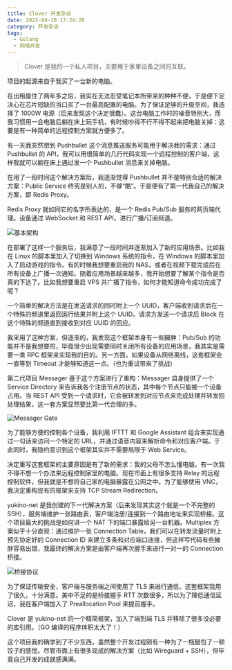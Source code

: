 ```yaml
---
title: Clover 开发杂谈
date: 2022-04-10 17:24:28
category: 开发杂谈
tags:
  - Golang
  - 网络开发
---
```


> Clover 是我的一个私人项目，主要用于家里设备之间的互联。

项目的起源来自于我买了一台新的电脑。

在出租屋住了两年多之后，我实在无法忍受笔记本所带来的种种不便，于是便下定决心在芯片短缺的当口买了一台最高配置的电脑。为了保证足够的升级空间，我选择了 1000W 电源（后来发现这个决定很蠢）。这台电脑工作时的噪音特别大，而我习惯用一会电脑后躺在床上玩手机，有时候吵得不行不得不起来把电脑关掉：这要是有一种简单的远程控制方案就方便多了。

有一天我突然想到 Pushbullet 这个消息推送服务可能用于解决我的需求：通过 Pushbullet 的 API，我可以用很简单的几行代码实现一个远程控制的客户端，这样我就可以躺在床上通过发一个 Pushbullet 消息来关掉电脑。

在用了一段时间这个解决方案后，我逐渐觉得 Pushbullet 并不是特别合适的解决方案：Public Service 终究是别人的，不够“酷”。于是便有了第一代我自己的解决方案，即 Redis Proxy。

Redis Proxy 就如同它的名字所表达的，是一个 Redis Pub/Sub 服务的网页端代理。设备通过 WebSocket 和 REST API，进行广播/订阅频道。

![基本架构](messager-arch-0.png)

在部署了这样一个服务后，我满意了一段时间并逐渐加入了新的应用场景。比如我在 Linux 的脚本里加入了切换到 Windows 系统的指令，在 Windows 的脚本里加入了启动游戏的指令。有的时候我想要重启我的 NAS，或者在视频下载完成后在所有设备上广播一次通知。随着应用场景越来越多，我开始想要了解某个指令是否真的下达了。比如我想要重启 VPS 并广播了指令，如何才能知道命令成功完成了呢？

一个简单的解决方法是在发送请求的同时附上一个 UUID，客户端收到请求后在一个特殊的频道里返回运行结果并附上这个 UUID。请求方发送一个请求后 Block 在这个特殊的频道直到接收到对应 UUID 的回应。

我采用了这种方案，但逐渐的，我发现这个框架本身有一些臃肿：Pub/Sub 的功能并不是我想要的，毕竟很少出现需要同时关闭所有设备的应用场景，我其实是需要一类 RPC 框架来实现我的目的。另一方面，如果设备从网络离线，这套框架会一直等到 Timeout 才能够知道这一点。（也为重试带来了挑战）

第二代项目 Messager 基于这个方案进行了重构：Messager 自身提供了一个 Service Directory 来告诉我各个注册节点的状态，其中每个节点只能被一个设备占用。当 REST API 受到一个请求时，它会被转发到对应节点来完成处理并转发回处理结果，这一套方案显然要比第一代合理的多。

![Messager Gate](messager-gate-0.png)

为了能够方便的控制各个设备，我利用 IFTTT 和 Google Assistant 组合来实现通过一句话来访问一个特定的 URL，并通过语音内容来解析命令和对应客户端。于此同时，我隐约意识到这个框架其实并不需要局限于 Web Service。

决定重写这套框架的主要原因是有了新的需求：我的父母不怎么懂电脑，有一次我不得不想一个办法来远程控制家里的电脑。现在市面上有很多支持 Relay 的远程控制软件，但我就是不想将自己家的电脑暴露在公网之中。为了能够使用 VNC，我决定重构现有的框架来支持 TCP Stream Redirection。

yukino-net 是我创建的下一代解决方案（后来发现其实这个就是一个不完整的 SSH），服务端维护一张路由表，客户端注册/连接到一个路由地址来实现桥接。这个项目最大的挑战是如何讲一个 NAT 下的端口暴露给另一台机器。Multiplex 方案似乎十分直观：通过维护一张 Connection Table，我们可以在转发流量时附上预先协定好的 Connection ID 来建立多条和对应端口连接，但这样写代码有些臃肿容易出错，我最终的解决方案是由客户端再次握手来进行一对一的 Connection 桥接。

![桥接协议](yukino-net-0.png)

为了保证传输安全，客户端与服务端之间使用了 TLS 来进行通信。这套框架我用了很久，十分满意。美中不足的是桥接握手 RTT 次数很多，所以为了降低通信延迟，我在客户端加入了 Preallocation Pool 来提前握手。

Clover 是 yukino-net 的一个精简框架，加入了端到端 TLS 并移除了很多没必要的库引用。（GO 编译的程序体积太大了！）

这个项目我的确学到了不少东西，虽然整个开发过程颇有一种为了一瓶醋包了一顿饺子的感觉。尽管市面上有很多现成的解决方案（比如 Wireguard + SSH），但毕竟自己开发的成就感满满。

